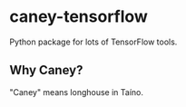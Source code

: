 # caney-tensorflow
Python package for lots of TensorFlow tools.

## Why Caney?

"Caney" means longhouse in Taíno.
